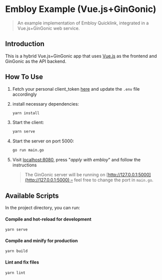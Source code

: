 # Embloy Example (Vue.js+GinGonic)

> An example implementation of Embloy Quicklink, integrated in a Vue.js+GinGonic web service.

## Introduction

This is a hybrid Vue.js+GinGonic app that uses [Vue.js](https://vuejs.org/) as the frontend and GinGonic as the API backend.

## How To Use

1. Fetch your personal client_token [here](https://www.postman.com/embloy/workspace/embloy-workspace/request/24977803-86b2cf1c-b02e-4d83-b65f-9c5e03cc89c4) and update the `.env` file accordingly

2. install necessary dependencies:

    ```bash
    yarn install
    ```

3. Start the client:

    ```bash
    yarn serve
    ```

4. Start the server on port 5000:

    ```bash
    go run main.go
    ```

5. Visit [localhost:8080](http://localhost:8080), press "_apply with embloy_" and follow the instructions

    > The GinGonic server will be running on [http://127.0.0.1:5000](http://127.0.0.1:5000) – feel free to change the port in `main.go`.


## Available Scripts

In the project directory, you can run:

#### Compile and hot-reload for development

```
yarn serve
```

#### Compile and minify for production

```
yarn build
```

#### Lint and fix files

```
yarn lint
```